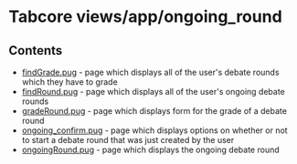 # Tabcore views/app/ongoing_round

## Contents

- [findGrade.pug](https://github.com/ccapdev1920T2/s11g5/blob/master/views/app/ongoing_round/findGrade.pug) - page which displays all of the user's debate rounds which they have to grade
- [findRound.pug](https://github.com/ccapdev1920T2/s11g5/blob/master/views/app/ongoing_round/findRound.pug) - page which displays all of the user's ongoing debate rounds
- [gradeRound.pug](https://github.com/ccapdev1920T2/s11g5/blob/master/views/app/ongoing_round/gradeRound.pug) - page which displays form for the grade of a debate round
- [ongoing_confirm.pug](https://github.com/ccapdev1920T2/s11g5/blob/master/views/app/ongoing_round/ongoing_confirm.pug) - page which displays options on whether or not to start a debate round that was just created by the user
- [ongoingRound.pug](https://github.com/ccapdev1920T2/s11g5/blob/master/views/app/ongoing_round/ongoingRound.pug) - page which displays the ongoing debate round
